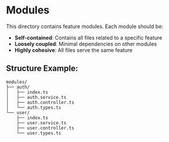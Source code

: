 # Modules

This directory contains feature modules. Each module should be:

- **Self-contained**: Contains all files related to a specific feature
- **Loosely coupled**: Minimal dependencies on other modules  
- **Highly cohesive**: All files serve the same feature

## Structure Example:
```
modules/
├── auth/
│   ├── index.ts
│   ├── auth.service.ts
│   ├── auth.controller.ts
│   └── auth.types.ts
└── user/
    ├── index.ts
    ├── user.service.ts
    ├── user.controller.ts
    └── user.types.ts
```